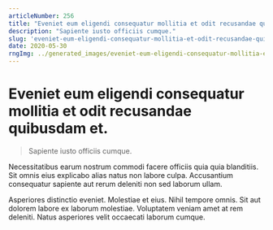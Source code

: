 ```yaml
---
articleNumber: 256
title: "Eveniet eum eligendi consequatur mollitia et odit recusandae quibusdam et."
description: "Sapiente iusto officiis cumque."
slug: 'eveniet-eum-eligendi-consequatur-mollitia-et-odit-recusandae-quibusdam-et.'
date: 2020-05-30
rngImg: ../generated_images/eveniet-eum-eligendi-consequatur-mollitia-et-odit-recusandae-quibusdam-et..jpg
---
```


# Eveniet eum eligendi consequatur mollitia et odit recusandae quibusdam et.

> Sapiente iusto officiis cumque.

Necessitatibus earum nostrum commodi facere officiis quia quia blanditiis. Sit omnis eius explicabo alias natus non labore culpa. Accusantium consequatur sapiente aut rerum deleniti non sed laborum ullam.
 Asperiores distinctio eveniet. Molestiae et eius. Nihil tempore omnis. Sit aut dolorem labore ex laborum molestiae. Voluptatem veniam amet at rem deleniti. Natus asperiores velit occaecati laborum cumque.
